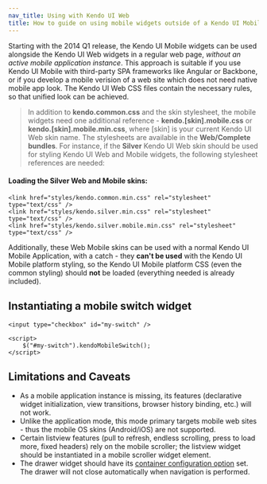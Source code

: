 ```yaml
---
nav_title: Using with Kendo UI Web
title: How to guide on using mobile widgets outside of a Kendo UI Mobile application container
---
```


Starting with the 2014 Q1 release, the Kendo UI Mobile widgets can be used alongside the Kendo UI Web widgets in a regular web page, *without an active mobile application instance*.
This approach is suitable if you use Kendo UI Mobile with third-party SPA frameworks like Angular or Backbone, or if you develop a mobile verision of a web site which does not need native mobile app look.
The Kendo UI Web CSS files contain the necessary rules, so that unified look can be achieved.

> In addition to **kendo.common.css** and the skin stylesheet, the mobile widgets need one additional reference - **kendo.[skin].mobile.css** or **kendo.[skin].mobile.min.css**, where [skin] is your current Kendo UI Web skin name.
The stylesheets are available in the **Web/Complete bundles**. For instance, if the **Silver** Kendo UI Web skin should be used for styling Kendo UI Web and Mobile widgets, the following stylesheet references are needed:

#### Loading the Silver Web and Mobile skins:

    <link href="styles/kendo.common.min.css" rel="stylesheet" type="text/css" />
    <link href="styles/kendo.silver.min.css" rel="stylesheet" type="text/css" />
    <link href="styles/kendo.silver.mobile.min.css" rel="stylesheet" type="text/css" />

Additionally, these Web Mobile skins can be used with a normal Kendo UI Mobile Application, with a catch - they **can't be used** with the Kendo UI Mobile platform styling,
so the Kendo UI Mobile platform CSS (even the common styling) should **not** be loaded (everything needed is already included).

## Instantiating a mobile switch widget

    <input type="checkbox" id="my-switch" />

    <script>
        $("#my-switch").kendoMobileSwitch();
    </script>


## Limitations and Caveats

- As a mobile application instance is missing, its features (declarative widget initialization, view transitions, browser history binding, etc.) will not work.
- Unlike the application mode, this mode primary targets mobile web sites - thus the mobile OS skins (Android/iOS) are not supported.
- Certain listview features (pull to refresh, endless scrolling, press to load more, fixed headers) rely on the mobile scroller; the listview widget should be instantiated in a mobile scroller widget element.
- The drawer widget should have its [container configuration option](/api/mobile/drawer/#configuration-container) set. The drawer will not close automatically when navigation is performed.

